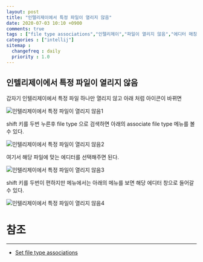 ```yaml
---
layout: post
title: "인텔리제이에서 특정 파일이 열리지 않음"
date: 2020-07-03 10:10 +0900
comments: true
tags : ["file type associations","인텔리제이","파일이 열리지 않음","에디터 매칭"]
categories : ["intellij"]
sitemap :
  changefreq : daily
  priority : 1.0
---
```

## 인텔리제이에서 특정 파일이 열리지 않음

갑자기 인텔리제이에서 특정 파일 하나만 열리지 않고 아래 처럼 아이콘이 바뀌면 

![인텔리제이에서 특정 파일이 열리지 않음1](https://sejoung.github.io/images/2020_07_03_01.png)

shift 키를 두번 누른후 file type 으로 검색하면 아래의 associate file type 메뉴를 볼수 있다.

![인텔리제이에서 특정 파일이 열리지 않음2](https://sejoung.github.io/images/2020_07_03_02.png)

여기서 해당 파일에 맞는 에디터를 선택해주면 된다.

![인텔리제이에서 특정 파일이 열리지 않음3](https://sejoung.github.io/images/2020_07_03_03.png)

shift 키를 두번이 편하지만 메뉴에서는 아래의 메뉴를 보면 해당 에디터 창으로 들어갈수 있다.

![인텔리제이에서 특정 파일이 열리지 않음4](https://sejoung.github.io/images/2020_07_03_04.png)


# 참조 
-----
* [Set file type associations](https://www.jetbrains.com/help/idea/creating-and-registering-file-types.html)

